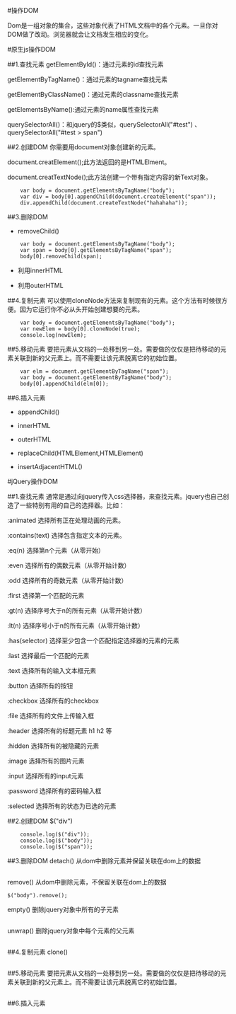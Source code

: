 #操作DOM

Dom是一组对象的集合，这些对象代表了HTML文档中的各个元素。一旦你对DOM做了改动。浏览器就会让文档发生相应的变化。

#原生js操作DOM

##1.查找元素
getElementById()：通过元素的id查找元素

getElementByTagName()：通过元素的tagname查找元素

getElementByClassName()：通过元素的classname查找元素

getElementsByName():通过元素的name属性查找元素

querySelectorAll()：和jquery的$类似，querySelectorAll("#test") 、querySelectorAll("#test > span")

##2.创建DOM
你需要用document对象创建新的元素。

document.creatElement();此方法返回的是HTMLElment。

document.creatTextNode();此方法创建一个带有指定内容的新Text对象。

```
	var body = document.getElementsByTagName("body");
	var div = body[0].appendChild(document.createElement("span"));
	div.appendChild(document.createTextNode("hahahaha"));

```

##3.删除DOM
*	removeChild()

```
	var body = document.getElementsByTagName("body");
	var span = body[0].getElementsByTagName("span");
	body[0].removeChild(span);

```
*	利用innerHTML

*	利用outerHTML

##4.复制元素
可以使用cloneNode方法来复制现有的元素。这个方法有时候很方便。因为它运行你不必从头开始创建想要的元素。

```
	var body = document.getElementsByTagName("body");
	var newElem = body[0].cloneNode(true);
	console.log(newElem);

```
##5.移动元素
要把元素从文档的一处移到另一处。需要做的仅仅是把待移动的元素关联到新的父元素上。而不需要让该元素脱离它的初始位置。

```
	var elm = document.getElementByTagName("span");
	var body = document.getElementByTagName("body");
	body[0].appendChild(elm[0]);

```

##6.插入元素
*	appendChild()

*	innerHTML

*	outerHTML

*	replaceChild(HTMLElement,HTMLElement)

*	insertAdjacentHTML()



#jQuery操作DOM

##1.查找元素
通常是通过向jquery传入css选择器，来查找元素。jquery也自己创造了一些特别有用的自己的选择器。比如：

:animated 选择所有正在处理动画的元素。

:contains(text) 选择包含指定文本的元素。

:eq(n) 选择第n个元素（从零开始）

:even 选择所有的偶数元素（从零开始计数）

:odd 选择所有的奇数元素（从零开始计数）

:first 选择第一个匹配的元素

:gt(n) 选择序号大于n的所有元素（从零开始计数）

:lt(n) 选择序号小于n的所有元素（从零开始计数）

:has(selector) 选择至少包含一个匹配指定选择器的元素的元素

:last 选择最后一个匹配的元素

:text 选择所有的输入文本框元素

:button 选择所有的按钮

:checkbox 选择所有的checkbox

:file  选择所有的文件上传输入框

:header 选择所有的标题元素 h1 h2 等 

:hidden 选择所有的被隐藏的元素

:image 选择所有的图片元素

:input 选择所有的input元素

:password 选择所有的密码输入框

:selected 选择所有的状态为已选的元素


##2.创建DOM
$("div")

```
	console.log($("div"));
	console.log($("body"));
	console.log($("span"));

```

##3.删除DOM
detach() 从dom中删除元素并保留关联在dom上的数据

```
```

remove()  从dom中删除元素，不保留关联在dom上的数据

```
$("body").remove();

```

empty()  删除jquery对象中所有的子元素

```

```


unwrap()  删除jquery对象中每个元素的父元素

```

```

##4.复制元素
clone()

```

```
##5.移动元素
要把元素从文档的一处移到另一处。需要做的仅仅是把待移动的元素关联到新的父元素上。而不需要让该元素脱离它的初始位置。

```
```

##6.插入元素

